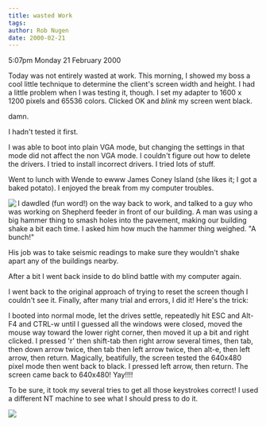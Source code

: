 ```yaml
---
title: wasted Work
tags: 
author: Rob Nugen
date: 2000-02-21
---
```


<p class=date>5:07pm Monday 21 February 2000</p>

<p>Today was not entirely wasted at work.  This morning, I showed my boss a 
cool little technique to determine the client's screen width and height.  I 
had a little problem when I was testing it, though.  I set my adapter to 
1600 x 1200 pixels and 65536 colors.  Clicked OK and <em>blink</em> my 
screen went black.

<p>damn.

<p>I hadn't tested it first.

<p>I was able to boot into plain VGA mode, but changing the settings in 
that mode did not affect the non VGA mode.  I couldn't figure out how to 
delete the drivers.  I tried to install incorrect drivers.  I tried lots of 
stuff.

<p>Went to lunch with Wende to ewww James Coney Island (she likes it; I got 
a baked potato).  I enjoyed the break from my computer troubles.

<p><a href="/images/construction/59/shepherd_exit/shepherd1.jpg"><img
src="/images/construction/59/shepherd_exit/thumbs/shepherd1.jpg"
align=left></a>I dawdled (fun word!) on the way back to work, and
talked to a guy who was working on Shepherd feeder in front of our
building.  A man was using a big hammer thing to smash holes into the
pavement, making our building shake a bit each time.  I asked him how
much the hammer thing weighed.  "A bunch!"

<p>His job was to take seismic readings to make sure they wouldn't shake 
apart any of the buildings nearby.

<p>After a bit I went back inside to do blind battle with my computer 
again.

<p>I went back to the original approach of trying to reset the screen 
though I couldn't see it.  Finally, after many trial and errors, I did it! 
 Here's the trick:

<p>I booted into normal mode, let the drives settle, repeatedly hit ESC and 
Alt-F4 and CTRL-w until I guessed all the windows were closed, moved the 
mouse way toward the lower right corner, then moved it up a bit and right 
clicked.  I pressed 'r' then shift-tab then right arrow several times, then 
tab, then down arrow twice, then tab then left arrow twice, then alt-e, 
then left arrow, then return.  Magically, beatifully, the screen tested the 
640x480 pixel mode then went back to black.  I pressed left arrow, then 
return.  The screen came back to 640x480!  Yay!!!!

<p>To be sure, it took my several tries to get all those keystrokes 
correct!  I used a different NT machine to see what I should press to do 
it.

<p><img src='/images/rob/wL-ROB.gif'>

